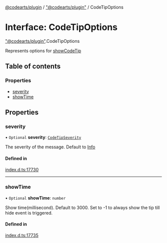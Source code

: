 [@codearts/plugin](../README.md) / ["@codearts/plugin"](../modules/_codearts_plugin_.md) / CodeTipOptions

# Interface: CodeTipOptions

["@codearts/plugin"](../modules/_codearts_plugin_.md).CodeTipOptions

Represents options for [showCodeTip](../modules/codearts_plugin_.window.md#showcodetip)

## Table of contents

### Properties

- [severity](codearts_plugin_.CodeTipOptions.md#severity)
- [showTime](codearts_plugin_.CodeTipOptions.md#showtime)

## Properties

### severity

• `Optional` **severity**: [`CodeTipSeverity`](../enums/codearts_plugin_.CodeTipSeverity.md)

The severity of the message. Default to [Info](../enums/codearts_plugin_.CodeTipSeverity.md#info)

#### Defined in

[index.d.ts:17730](https://github.com/huaweicloud/cloudide-plugin-api/blob/03b481c/index.d.ts#L17730)

___

### showTime

• `Optional` **showTime**: `number`

Show time(millisecond). Default to 3000. Set to -1 to always show the tip till hide event is triggered.

#### Defined in

[index.d.ts:17735](https://github.com/huaweicloud/cloudide-plugin-api/blob/03b481c/index.d.ts#L17735)
